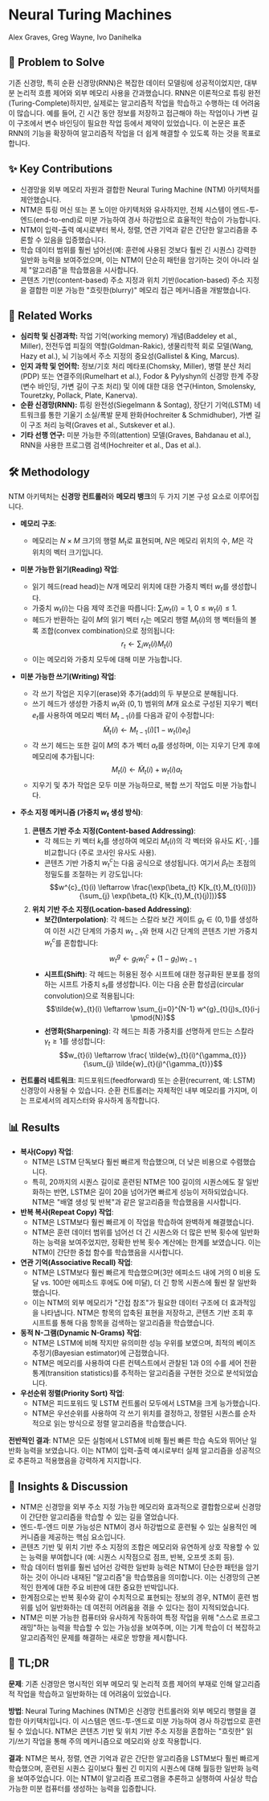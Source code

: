 # Neural Turing Machines

Alex Graves, Greg Wayne, Ivo Danihelka

## 🧩 Problem to Solve

기존 신경망, 특히 순환 신경망(RNN)은 복잡한 데이터 모델링에 성공적이었지만, 대부분 논리적 흐름 제어와 외부 메모리 사용을 간과했습니다. RNN은 이론적으로 튜링 완전(Turing-Complete)하지만, 실제로는 알고리즘적 작업을 학습하고 수행하는 데 어려움이 많습니다. 예를 들어, 긴 시간 동안 정보를 저장하고 접근해야 하는 작업이나 가변 길이 구조에서 변수 바인딩이 필요한 작업 등에서 제약이 있었습니다. 이 논문은 표준 RNN의 기능을 확장하여 알고리즘적 작업을 더 쉽게 해결할 수 있도록 하는 것을 목표로 합니다.

## ✨ Key Contributions

- 신경망을 외부 메모리 자원과 결합한 Neural Turing Machine (NTM) 아키텍처를 제안했습니다.
- NTM은 튜링 머신 또는 폰 노이만 아키텍처와 유사하지만, 전체 시스템이 엔드-투-엔드(end-to-end)로 미분 가능하여 경사 하강법으로 효율적인 학습이 가능합니다.
- NTM이 입력-출력 예시로부터 복사, 정렬, 연관 기억과 같은 간단한 알고리즘을 추론할 수 있음을 입증했습니다.
- 학습 데이터 범위를 훨씬 넘어선(예: 훈련에 사용된 것보다 훨씬 긴 시퀀스) 강력한 일반화 능력을 보여주었으며, 이는 NTM이 단순히 패턴을 암기하는 것이 아니라 실제 "알고리즘"을 학습했음을 시사합니다.
- 콘텐츠 기반(content-based) 주소 지정과 위치 기반(location-based) 주소 지정을 결합한 미분 가능한 "흐릿한(blurry)" 메모리 접근 메커니즘을 개발했습니다.

## 📎 Related Works

- **심리학 및 신경과학:** 작업 기억(working memory) 개념(Baddeley et al., Miller), 전전두엽 피질의 역할(Goldman-Rakic), 생물리학적 회로 모델(Wang, Hazy et al.), 뇌 기능에서 주소 지정의 중요성(Gallistel & King, Marcus).
- **인지 과학 및 언어학:** 정보/기호 처리 메타포(Chomsky, Miller), 병렬 분산 처리(PDP) 또는 연결주의(Rumelhart et al.), Fodor & Pylyshyn의 신경망 한계 주장(변수 바인딩, 가변 길이 구조 처리) 및 이에 대한 대응 연구(Hinton, Smolensky, Touretzky, Pollack, Plate, Kanerva).
- **순환 신경망(RNN):** 튜링 완전성(Siegelmann & Sontag), 장단기 기억(LSTM) 네트워크를 통한 기울기 소실/폭발 문제 완화(Hochreiter & Schmidhuber), 가변 길이 구조 처리 능력(Graves et al., Sutskever et al.).
- **기타 선행 연구:** 미분 가능한 주의(attention) 모델(Graves, Bahdanau et al.), RNN을 사용한 프로그램 검색(Hochreiter et al., Das et al.).

## 🛠️ Methodology

NTM 아키텍처는 **신경망 컨트롤러**와 **메모리 뱅크**의 두 가지 기본 구성 요소로 이루어집니다.

- **메모리 구조**:

  - 메모리는 $N \times M$ 크기의 행렬 $M_{t}$로 표현되며, $N$은 메모리 위치의 수, $M$은 각 위치의 벡터 크기입니다.

- **미분 가능한 읽기(Reading) 작업**:

  - 읽기 헤드(read head)는 $N$개 메모리 위치에 대한 가중치 벡터 $w_{t}$를 생성합니다.
  - 가중치 $w_{t}(i)$는 다음 제약 조건을 따릅니다: $\sum_{i} w_{t}(i) = 1$, $0 \le w_{t}(i) \le 1$.
  - 헤드가 반환하는 길이 $M$의 읽기 벡터 $r_{t}$는 메모리 행렬 $M_{t}(i)$의 행 벡터들의 볼록 조합(convex combination)으로 정의됩니다:
    $$r_{t} \leftarrow \sum_{i} w_{t}(i)M_{t}(i)$$
  - 이는 메모리와 가중치 모두에 대해 미분 가능합니다.

- **미분 가능한 쓰기(Writing) 작업**:

  - 각 쓰기 작업은 지우기(erase)와 추가(add)의 두 부분으로 분해됩니다.
  - 쓰기 헤드가 생성한 가중치 $w_{t}$와 $(0,1)$ 범위의 $M$개 요소로 구성된 지우기 벡터 $e_{t}$를 사용하여 메모리 벡터 $M_{t-1}(i)$를 다음과 같이 수정합니다:
    $$\tilde{M}_{t}(i) \leftarrow M_{t-1}(i) [1 - w_{t}(i)e_{t}]$$
  - 각 쓰기 헤드는 또한 길이 $M$의 추가 벡터 $a_{t}$를 생성하며, 이는 지우기 단계 후에 메모리에 추가됩니다:
    $$M_{t}(i) \leftarrow \tilde{M}_{t}(i) + w_{t}(i)a_{t}$$
  - 지우기 및 추가 작업은 모두 미분 가능하므로, 복합 쓰기 작업도 미분 가능합니다.

- **주소 지정 메커니즘 (가중치 $w_{t}$ 생성 방식)**:

  1. **콘텐츠 기반 주소 지정(Content-based Addressing)**:
     - 각 헤드는 키 벡터 $k_{t}$를 생성하여 메모리 $M_{t}(i)$의 각 벡터와 유사도 $K[ \cdot, \cdot ]$를 비교합니다 (주로 코사인 유사도 사용).
     - 콘텐츠 기반 가중치 $w^{c}_{t}$는 다음 공식으로 생성됩니다. 여기서 $\beta_{t}$는 초점의 정밀도를 조절하는 키 강도입니다:
       $$w^{c}_{t}(i) \leftarrow \frac{\exp(\beta_{t} K[k_{t},M_{t}(i)])}{\sum_{j} \exp(\beta_{t} K[k_{t},M_{t}(j)])}$$
  2. **위치 기반 주소 지정(Location-based Addressing)**:
     - **보간(Interpolation)**: 각 헤드는 스칼라 보간 게이트 $g_{t} \in (0,1)$를 생성하여 이전 시간 단계의 가중치 $w_{t-1}$와 현재 시간 단계의 콘텐츠 기반 가중치 $w^{c}_{t}$를 혼합합니다:
       $$w^{g}_{t} \leftarrow g_{t}w^{c}_{t} + (1-g_{t})w_{t-1}$$
     - **시프트(Shift)**: 각 헤드는 허용된 정수 시프트에 대한 정규화된 분포를 정의하는 시프트 가중치 $s_{t}$를 생성합니다. 이는 다음 순환 합성곱(circular convolution)으로 적용됩니다:
       $$\tilde{w}_{t}(i) \leftarrow \sum_{j=0}^{N-1} w^{g}_{t}(j)s_{t}(i-j \pmod{N})$$
     - **선명화(Sharpening)**: 각 헤드는 최종 가중치를 선명하게 만드는 스칼라 $\gamma_{t} \ge 1$를 생성합니다:
       $$w_{t}(i) \leftarrow \frac{ \tilde{w}_{t}(i)^{\gamma_{t}}}{\sum_{j} \tilde{w}_{t}(j)^{\gamma_{t}}}$$

- **컨트롤러 네트워크**: 피드포워드(feedforward) 또는 순환(recurrent, 예: LSTM) 신경망이 사용될 수 있습니다. 순환 컨트롤러는 자체적인 내부 메모리를 가지며, 이는 프로세서의 레지스터와 유사하게 동작합니다.

## 📊 Results

- **복사(Copy) 작업**:
  - NTM은 LSTM 단독보다 훨씬 빠르게 학습했으며, 더 낮은 비용으로 수렴했습니다.
  - 특히, 20까지의 시퀀스 길이로 훈련된 NTM은 100 길이의 시퀀스에도 잘 일반화하는 반면, LSTM은 길이 20을 넘어가면 빠르게 성능이 저하되었습니다. NTM은 "배열 생성 및 반복"과 같은 알고리즘을 학습했음을 시사합니다.
- **반복 복사(Repeat Copy) 작업**:
  - NTM은 LSTM보다 훨씬 빠르게 이 작업을 학습하여 완벽하게 해결했습니다.
  - NTM은 훈련 데이터 범위를 넘어선 더 긴 시퀀스와 더 많은 반복 횟수에 일반화하는 능력을 보여주었지만, 정확한 반복 횟수 계산에는 한계를 보였습니다. 이는 NTM이 간단한 중첩 함수를 학습했음을 시사합니다.
- **연관 기억(Associative Recall) 작업**:
  - NTM은 LSTM보다 훨씬 빠르게 학습했으며(3만 에피소드 내에 거의 0 비용 도달 vs. 100만 에피소드 후에도 0에 미달), 더 긴 항목 시퀀스에 훨씬 잘 일반화했습니다.
  - 이는 NTM의 외부 메모리가 "간접 참조"가 필요한 데이터 구조에 더 효과적임을 나타냅니다. NTM은 항목의 압축된 표현을 저장하고, 콘텐츠 기반 조회 후 시프트를 통해 다음 항목을 검색하는 알고리즘을 학습했습니다.
- **동적 N-그램(Dynamic N-Grams) 작업**:
  - NTM은 LSTM에 비해 작지만 유의미한 성능 우위를 보였으며, 최적의 베이즈 추정기(Bayesian estimator)에 근접했습니다.
  - NTM은 메모리를 사용하여 다른 컨텍스트에서 관찰된 1과 0의 수를 세어 전환 통계(transition statistics)를 추적하는 알고리즘을 구현한 것으로 분석되었습니다.
- **우선순위 정렬(Priority Sort) 작업**:
  - NTM은 피드포워드 및 LSTM 컨트롤러 모두에서 LSTM을 크게 능가했습니다.
  - NTM은 우선순위를 사용하여 각 쓰기 위치를 결정하고, 정렬된 시퀀스를 순차적으로 읽는 방식으로 정렬 알고리즘을 학습했습니다.

**전반적인 결과**: NTM은 모든 실험에서 LSTM에 비해 훨씬 빠른 학습 속도와 뛰어난 일반화 능력을 보였습니다. 이는 NTM이 입력-출력 예시로부터 실제 알고리즘을 성공적으로 추론하고 적용했음을 강력하게 지지합니다.

## 🧠 Insights & Discussion

- NTM은 신경망을 외부 주소 지정 가능한 메모리와 효과적으로 결합함으로써 신경망이 간단한 알고리즘을 학습할 수 있는 길을 열었습니다.
- 엔드-투-엔드 미분 가능성은 NTM이 경사 하강법으로 훈련될 수 있는 실용적인 메커니즘을 제공하는 핵심 요소입니다.
- 콘텐츠 기반 및 위치 기반 주소 지정의 조합은 메모리와 유연하게 상호 작용할 수 있는 능력을 부여합니다 (예: 시퀀스 시작점으로 점프, 반복, 오프셋 조회 등).
- 학습 데이터 범위를 훨씬 넘어선 강력한 일반화 능력은 NTM이 단순한 패턴을 암기하는 것이 아니라 내재된 "알고리즘"을 학습했음을 의미합니다. 이는 신경망의 근본적인 한계에 대한 주요 비판에 대한 중요한 반박입니다.
- 한계점으로는 반복 횟수와 같이 수치적으로 표현되는 정보의 경우, NTM이 훈련 범위를 넘어 일반화하는 데 여전히 어려움을 겪을 수 있다는 점이 지적되었습니다.
- NTM은 미분 가능한 컴퓨터와 유사하게 작동하여 특정 작업을 위해 "스스로 프로그래밍"하는 능력을 학습할 수 있는 가능성을 보여주며, 이는 기계 학습이 더 복잡하고 알고리즘적인 문제를 해결하는 새로운 방향을 제시합니다.

## 📌 TL;DR

**문제**: 기존 신경망은 명시적인 외부 메모리 및 논리적 흐름 제어의 부재로 인해 알고리즘적 작업을 학습하고 일반화하는 데 어려움이 있었습니다.

**방법**: Neural Turing Machines (NTM)은 신경망 컨트롤러와 외부 메모리 행렬을 결합한 아키텍처입니다. 이 시스템은 엔드-투-엔드로 미분 가능하여 경사 하강법으로 훈련될 수 있습니다. NTM은 콘텐츠 기반 및 위치 기반 주소 지정을 혼합하는 "흐릿한" 읽기/쓰기 작업을 통해 주의 메커니즘으로 메모리와 상호 작용합니다.

**결과**: NTM은 복사, 정렬, 연관 기억과 같은 간단한 알고리즘을 LSTM보다 훨씬 빠르게 학습했으며, 훈련된 시퀀스 길이보다 훨씬 긴 미지의 시퀀스에 대해 월등한 일반화 능력을 보여주었습니다. 이는 NTM이 알고리즘 프로그램을 추론하고 실행하여 사실상 학습 가능한 미분 컴퓨터를 생성하는 능력을 입증합니다.
